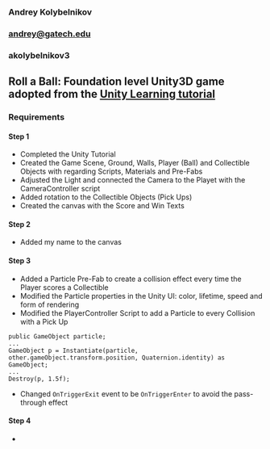 ### Andrey Kolybelnikov

### andrey@gatech.edu

### akolybelnikov3

## Roll a Ball: Foundation level Unity3D game adopted from the [Unity Learning tutorial](https://learn.unity.com/project/roll-a-ball-tutorial?uv=2019.3)

### Requirements

#### Step 1

- Completed the Unity Tutorial
- Created the Game Scene, Ground, Walls, Player (Ball) and Collectible Objects with regarding Scripts, Materials and Pre-Fabs
- Adjusted the Light and connected the Camera to the Playet with the CameraController script
- Added rotation to the Collectible Objects (Pick Ups)
- Created the canvas with the Score and Win Texts

#### Step 2

- Added my name to the canvas

#### Step 3

- Added a Particle Pre-Fab to create a collision effect every time the Player scores a Collectible
- Modified the Particle properties in the Unity UI: color, lifetime, speed and form of rendering
- Modified the PlayerController Script to add a Particle to every Collision with a Pick Up

```
public GameObject particle;
...
GameObject p = Instantiate(particle, other.gameObject.transform.position, Quaternion.identity) as GameObject;
...
Destroy(p, 1.5f);
```

- Changed `OnTriggerExit` event to be `OnTriggerEnter` to avoid the pass-through effect

#### Step 4

-
